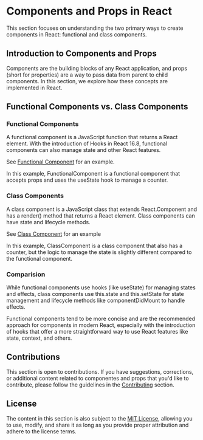 # Components and Props in React

This section focuses on understanding the two primary ways to create components in React: functional and class components. 

## Introduction to Components and Props

Components are the building blocks of any React application, and props (short for properties) are a way to pass data from parent to child components. In this section, we explore how these concepts are implemented in React.

## Functional Components vs. Class Components

### Functional Components

A functional component is a JavaScript function that returns a React element. With the introduction of Hooks in React 16.8, functional components can also manage state and other React features.

See [Functional Component](FunctionalComponentExample.tsx) for an example.

In this example, FunctionalComponent is a functional component that accepts props and uses the useState hook to manage a counter.

### Class Components

A class component is a JavaScript class that extends React.Component and has a render() method that returns a React element. Class components can have state and lifecycle methods.

See [Class Component](ClassComponentExample.tsx) for an example

In this example, ClassComponent is a class component that also has a counter, but the logic to manage the state is slightly different compared to the functional component.

### Comparision

While functional components use hooks (like useState) for managing states and effects, class components use this.state and this.setState for state management and lifecycle methods like componentDidMount to handle effects.

Functional components tend to be more concise and are the recommended approach for components in modern React, especially with the introduction of hooks that offer a more straightforward way to use React features like state, context, and others.

## Contributions

This section is open to contributions. If you have suggestions, corrections, or additional content related to componentes and props that you'd like to contribute, please follow the guidelines in the [Contributing](../Contributing.md) section.

## License

The content in this section is also subject to the [MIT License](../LICENSE), allowing you to use, modify, and share it as long as you provide proper attribution and adhere to the license terms.